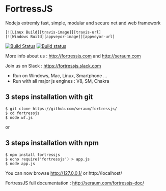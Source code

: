 # FortressJS
Nodejs extremly fast, simple, modular and secure net and web framework

	[![Linux Build][travis-image]][travis-url]
	[![Windows Build][appveyor-image]][appveyor-url]

[![Build Status](https://travis-ci.org/seraum/fortressjs.svg?branch=master)](https://travis-ci.org/seraum/fortressjs)  [![Build status](https://ci.appveyor.com/api/projects/status/m5x5mm4kbvbd2x8v?svg=true)](https://ci.appveyor.com/project/adrien-thierry/fortressjs) 

More info about us : http://fortressjs.com and http://seraum.com

Join us on Slack : https://fortressjs.slack.com


* Run on Windows, Mac, Linux, Smartphone ...
* Run with all major js engines : V8, SM, Chakra

3 steps installation with git
-----------------------------

```
$ git clone https://github.com/seraum/fortressjs/
$ cd fortressjs
$ node wf.js
```

or

3 steps installation with npm
-----------------------------

```
$ npm install fortressjs
$ echo require('fortressjs') > app.js
$ node app.js
```

You can now browse http://127.0.0.1/ or http://localhost/

FortressJS full documentation : http://seraum.com/fortressjs-doc/

[travis-image]: https://img.shields.io/travis/seraum/fortressjs/master.svg?label=Linux
[travis-url]: https://travis-ci.org/seraum/fortressjs
[appveyor-image]: https://img.shields.io/appveyor/ci/adrien-thierry/fortressjs/master.svg?label=Windows
[appveyor-url]: https://ci.appveyor.com/project/adrien-thierry/fortressjs